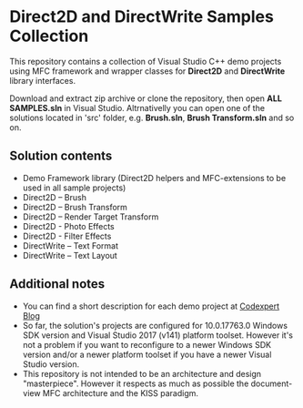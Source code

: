 # Direct2D and DirectWrite Samples Collection
<p>This repository contains a collection of Visual Studio C++ demo projects using MFC framework and wrapper classes for <strong>Direct2D</strong> and <strong>DirectWrite</strong> library interfaces.</p>
<p>Download and extract zip archive or clone the repository, then open <strong>ALL SAMPLES.sln</strong> in Visual Studio. Altrnativelly you can open one of the solutions located in 'src' folder, e.g. <strong>Brush.sln</strong>, <strong>Brush Transform.sln</strong> and so on.</p>

## Solution contents
* Demo Framework library (Direct2D helpers and MFC-extensions to be used in all sample projects)
* Direct2D – Brush
* Direct2D – Brush Transform
* Direct2D – Render Target Transform
* Direct2D - Photo Effects
* Direct2D - Filter Effects
* DirectWrite – Text Format
* DirectWrite – Text Layout

## Additional notes
* You can find a short description for each demo project at [Codexpert Blog](https://codexpertro.wordpress.com/)
* So far, the solution's projects are configured for 10.0.17763.0 Windows SDK version and Visual Studio 2017 (v141) platform toolset. However it's not a problem if you want to reconfigure to a newer Windows SDK version and/or a newer platform toolset if you have a newer Visual Studio version.  
* This repository is not intended to be an architecture and design "masterpiece". However it respects as much as possible the document-view MFC architecture and the KISS paradigm.
